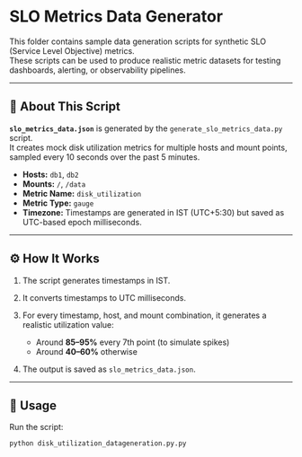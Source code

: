 # SLO Metrics Data Generator

This folder contains sample data generation scripts for synthetic SLO (Service Level Objective) metrics.  
These scripts can be used to produce realistic metric datasets for testing dashboards, alerting, or observability pipelines.

---

## 📄 About This Script

**`slo_metrics_data.json`** is generated by the `generate_slo_metrics_data.py` script.  
It creates mock disk utilization metrics for multiple hosts and mount points, sampled every 10 seconds over the past 5 minutes.

- **Hosts:** `db1`, `db2`  
- **Mounts:** `/`, `/data`  
- **Metric Name:** `disk_utilization`  
- **Metric Type:** `gauge`  
- **Timezone:** Timestamps are generated in IST (UTC+5:30) but saved as UTC-based epoch milliseconds.

---

## ⚙️ How It Works

1. The script generates timestamps in IST.
2. It converts timestamps to UTC milliseconds.
3. For every timestamp, host, and mount combination, it generates a realistic utilization value:
   - Around **85–95%** every 7th point (to simulate spikes)
   - Around **40–60%** otherwise

4. The output is saved as `slo_metrics_data.json`.

---

## 🚀 Usage

Run the script:

```bash
python disk_utilization_datageneration.py.py
